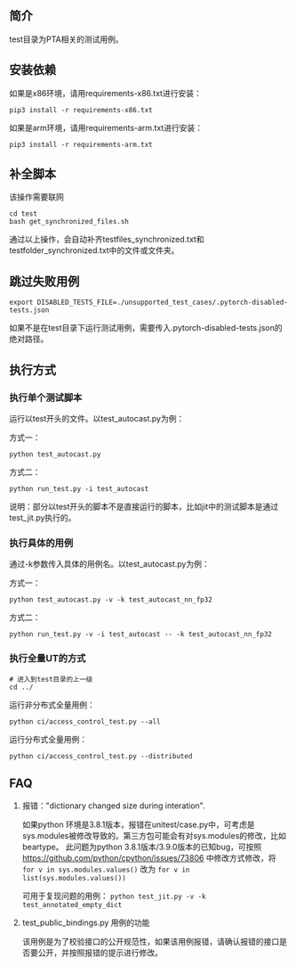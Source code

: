 ## 简介
test目录为PTA相关的测试用例。
## 安装依赖

如果是x86环境，请用requirements-x86.txt进行安装：

`pip3 install -r requirements-x86.txt`

如果是arm环境，请用requirements-arm.txt进行安装：

`pip3 install -r requirements-arm.txt`

## 补全脚本
该操作需要联网
```
cd test
bash get_synchronized_files.sh
```
通过以上操作，会自动补齐testfiles_synchronized.txt和testfolder_synchronized.txt中的文件或文件夹。
## 跳过失败用例
`export DISABLED_TESTS_FILE=./unsupported_test_cases/.pytorch-disabled-tests.json`

如果不是在test目录下运行测试用例，需要传入.pytorch-disabled-tests.json的绝对路径。
## 执行方式
### 执行单个测试脚本
运行以test开头的文件。以test_autocast.py为例：

方式一：

`python test_autocast.py`


方式二：

`python run_test.py -i test_autocast`

说明：部分以test开头的脚本不是直接运行的脚本，比如jit中的测试脚本是通过test_jit.py执行的。

### 执行具体的用例
通过-k参数传入具体的用例名。以test_autocast.py为例：

方式一：

`python test_autocast.py -v -k test_autocast_nn_fp32`

方式二：

`python run_test.py -v -i test_autocast -- -k test_autocast_nn_fp32`

### 执行全量UT的方式
```
# 进入到test目录的上一级
cd ../
```

运行非分布式全量用例：

```
python ci/access_control_test.py --all
```

运行分布式全量用例：

```
python ci/access_control_test.py --distributed
```

## FAQ
1. 报错："dictionary changed size during interation".  

    如果python 环境是3.8.1版本，报错在unitest/case.py中，可考虑是sys.modules被修改导致的。第三方包可能会有对sys.modules的修改，比如beartype。 
    此问题为python 3.8.1版本/3.9.0版本的已知bug，可按照 https://github.com/python/cpython/issues/73806 中修改方式修改，将
    `for v in sys.modules.values()` 
    改为
    `for v in list(sys.modules.values())`

    可用于复现问题的用例：
    `python test_jit.py -v -k test_annotated_empty_dict`

2. test_public_bindings.py 用例的功能

    该用例是为了校验接口的公开规范性，如果该用例报错，请确认报错的接口是否要公开，并按照报错的提示进行修改。
